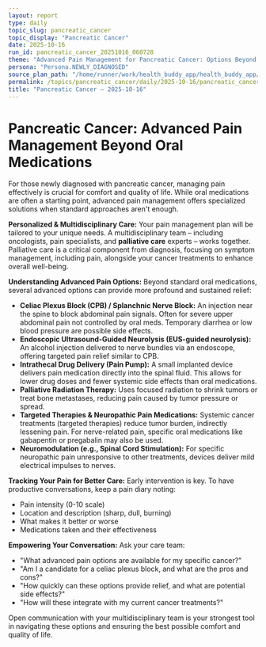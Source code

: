 ```yaml
---
layout: report
type: daily
topic_slug: pancreatic_cancer
topic_display: "Pancreatic Cancer"
date: 2025-10-16
run_id: pancreatic_cancer_20251016_060728
theme: "Advanced Pain Management for Pancreatic Cancer: Options Beyond Oral Medications"
persona: "Persona.NEWLY_DIAGNOSED"
source_plan_path: "/home/runner/work/health_buddy_app/health_buddy_app/.results/pancreatic_cancer/weekly_plan/2025-10-13/plan.json"
permalink: /topics/pancreatic_cancer/daily/2025-10-16/pancreatic_cancer_20251016_060728/
title: "Pancreatic Cancer — 2025-10-16"
---
```


# Pancreatic Cancer: Advanced Pain Management Beyond Oral Medications

For those newly diagnosed with pancreatic cancer, managing pain effectively is crucial for comfort and quality of life. While oral medications are often a starting point, advanced pain management offers specialized solutions when standard approaches aren't enough.

**Personalized & Multidisciplinary Care:**
Your pain management plan will be tailored to your unique needs. A multidisciplinary team – including oncologists, pain specialists, and **palliative care** experts – works together. Palliative care is a critical component from diagnosis, focusing on symptom management, including pain, alongside your cancer treatments to enhance overall well-being.

**Understanding Advanced Pain Options:**
Beyond standard oral medications, several advanced options can provide more profound and sustained relief:

*   **Celiac Plexus Block (CPB) / Splanchnic Nerve Block:** An injection near the spine to block abdominal pain signals. Often for severe upper abdominal pain not controlled by oral meds. Temporary diarrhea or low blood pressure are possible side effects.
*   **Endoscopic Ultrasound-Guided Neurolysis (EUS-guided neurolysis):** An alcohol injection delivered to nerve bundles via an endoscope, offering targeted pain relief similar to CPB.
*   **Intrathecal Drug Delivery (Pain Pump):** A small implanted device delivers pain medication directly into the spinal fluid. This allows for lower drug doses and fewer systemic side effects than oral medications.
*   **Palliative Radiation Therapy:** Uses focused radiation to shrink tumors or treat bone metastases, reducing pain caused by tumor pressure or spread.
*   **Targeted Therapies & Neuropathic Pain Medications:** Systemic cancer treatments (targeted therapies) reduce tumor burden, indirectly lessening pain. For nerve-related pain, specific oral medications like gabapentin or pregabalin may also be used.
*   **Neuromodulation (e.g., Spinal Cord Stimulation):** For specific neuropathic pain unresponsive to other treatments, devices deliver mild electrical impulses to nerves.

**Tracking Your Pain for Better Care:**
Early intervention is key. To have productive conversations, keep a pain diary noting:
*   Pain intensity (0-10 scale)
*   Location and description (sharp, dull, burning)
*   What makes it better or worse
*   Medications taken and their effectiveness

**Empowering Your Conversation:**
Ask your care team:
*   "What advanced pain options are available for my specific cancer?"
*   "Am I a candidate for a celiac plexus block, and what are the pros and cons?"
*   "How quickly can these options provide relief, and what are potential side effects?"
*   "How will these integrate with my current cancer treatments?"

Open communication with your multidisciplinary team is your strongest tool in navigating these options and ensuring the best possible comfort and quality of life.
